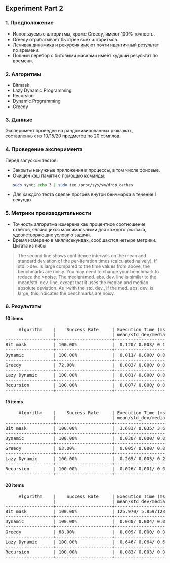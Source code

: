 ## Experiment Part 2

### 1. Предположение
- Используемые алгоритмы, кроме Greedy, имеют 100% точность.
- Greedy отрабатывает быстрее всех алгоритмов.
- Ленивая динамика и рекурсия имеют почти идентичный результат по времени.
- Полный перебор с битовыми масками имеет худший результат по времени.

### 2. Алгоритмы
- Bitmask
- Lazy Dynamic Programming
- Recursion
- Dynamic Programming
- Greedy

### 3. Данные
Эксперимент проведен на рандомизированных рюкзаках, составленных из 10/15/20 предметов по 20 сэмплов.

### 4. Проведение эксперимента
Перед запуском тестов:
- Закрыты ненужные приложения и процессы, в том числе фоновые.
- Очищен кэш памяти с помощью команды:
  ```bash
  sudo sync; echo 3 | sudo tee /proc/sys/vm/drop_caches
  ```
- Для каждого теста сделан прогрев внутри бенчмарка в течение 1 секунды.

### 5. Метрики производительности
- Точность алгоритма измерена как процентное соотношение ответов, являющихся максимальными для каждого рюкзака, удовлетворяющих условию задачи.
- Время измерено в миллисекундах, сообщаются четыре метрики. Цитата из либы:
>The second line shows confidence intervals on the mean and standard deviation of the per-iteration times (calculated naively). If std. >dev. is large compared to the time values from above, the benchmarks are noisy. You may need to change your benchmark to reduce the >noise.
>The median/med. abs. dev. line is similar to the mean/std. dev. line, except that it uses the median and median absolute deviation. As >with the std. dev., if the med. abs. dev. is large, this indicates the benchmarks are noisy.



### 6. Результаты

#### 10 items
<pre>
     Algorithm    |    Success Rate     | Execution Time (ms)                          |
                  |                     | mean/std_dev/median/median_abs_dev           |
------------------+---------------------+----------------------------------------------+
Bit mask          | 100.00%             |  0.120/ 0.003/ 0.118/ 0.001                  |
------------------+---------------------+----------------------------------------------+
Dynamic           | 100.00%             |  0.011/ 0.000/ 0.011/ 0.000                  |
------------------+---------------------+----------------------------------------------+
Greedy            | 72.00%              |  0.003/ 0.000/ 0.003/ 0.000                  |
------------------+---------------------+----------------------------------------------+
Lazy Dynamic      | 100.00%             |  0.081/ 0.000/ 0.081/ 0.000                  |
------------------+---------------------+----------------------------------------------+
Recursion         | 100.00%             |  0.007/ 0.000/ 0.007/ 0.000                  |
------------------+---------------------+----------------------------------------------+
</pre>


#### 15 items
<pre>
     Algorithm    |    Success Rate     | Execution Time (ms)                          |
                  |                     | mean/std_dev/median/median_abs_dev           |
------------------+---------------------+----------------------------------------------+
Bit mask          | 100.00%             |  3.683/ 0.035/ 3.683/ 0.039                  |
------------------+---------------------+----------------------------------------------+
Dynamic           | 100.00%             |  0.030/ 0.000/ 0.030/ 0.000                  |
------------------+---------------------+----------------------------------------------+
Greedy            | 63.00%              |  0.005/ 0.000/ 0.005/ 0.000                  |
------------------+---------------------+----------------------------------------------+
Lazy Dynamic      | 100.00%             |  0.265/ 0.003/ 0.264/ 0.003                  |
------------------+---------------------+----------------------------------------------+
Recursion         | 100.00%             |  0.026/ 0.001/ 0.026/ 0.000                  |
------------------+---------------------+----------------------------------------------+
</pre>


#### 20 items
<pre>
     Algorithm    |    Success Rate     | Execution Time (ms)                          |
                  |                     | mean/std_dev/median/median_abs_dev           |
------------------+---------------------+----------------------------------------------+
Bit mask          | 100.00%             | 125.970/ 5.859/123.600/ 3.718                |
------------------+---------------------+----------------------------------------------+
Dynamic           | 100.00%             |  0.060/ 0.004/ 0.059/ 0.001                  |
------------------+---------------------+----------------------------------------------+
Greedy            | 68.00%              |  0.009/ 0.000/ 0.009/ 0.000                  |
------------------+---------------------+----------------------------------------------+
Lazy Dynamic      | 100.00%             |  0.646/ 0.064/ 0.644/ 0.085                  |
------------------+---------------------+----------------------------------------------+
Recursion         | 100.00%             |  0.083/ 0.003/ 0.084/ 0.003                  |
------------------+---------------------+----------------------------------------------+
</pre>
